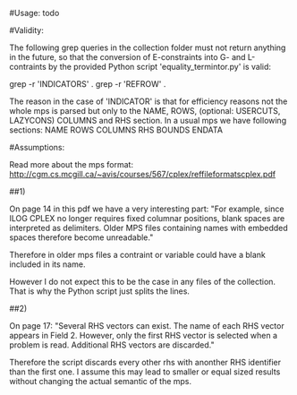 #Usage: todo

#Validity:

The following grep queries in the collection folder must not return anything in the future, so that the conversion of E-constraints into G- and L-contraints by the provided Python script 'equality_termintor.py' is valid:

grep -r 'INDICATORS' .
grep -r 'REFROW' .

The reason in the case of 'INDICATOR' is that for efficiency reasons not the whole mps is parsed but only to the NAME, ROWS, (optional: USERCUTS, LAZYCONS) COLUMNS and RHS section. In a usual mps we have following sections:
NAME
ROWS
COLUMNS
RHS
BOUNDS
ENDATA

#Assumptions:

Read more about the mps format: http://cgm.cs.mcgill.ca/~avis/courses/567/cplex/reffileformatscplex.pdf

##1) 

On page 14 in this pdf we have a very interesting part: 
"For example, since ILOG CPLEX no longer requires fixed columnar positions, blank spaces are interpreted as delimiters. 
Older MPS files containing names with embedded spaces therefore become unreadable."

Therefore in older mps files a contraint or variable could have a blank included in its name.

However I do not expect this to be the case in any files of the collection. That is why the Python script just splits the lines.

##2) 

On page 17:  "Several RHS vectors can exist. The name of each RHS vector appears in Field 2. However, only the first RHS vector is selected when a problem is read. 
Additional RHS vectors are discarded." 

Therefore the script discards every other rhs with anonther RHS identifier than the first one. I assume this may lead to smaller or equal sized results without changing the actual semantic of the mps.